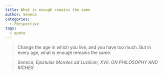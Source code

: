 ```yaml
---
title: What is enough remains the same
author: Seneca
categories:
  - Perspective
tags:
  - quote
---
```


> Change the age in which you live, and you have too much. But in every age, what is enough remains the same.

> <cite>Seneca, Epistulae Morales ad Lucilium, XVII. ON PHILOSOPHY AND RICHES</cite>

